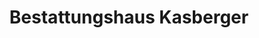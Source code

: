 ---
title: "Bestattungshaus Kasberger"
url: /wallersdorf/bestattungshaus-kasberger/
shop: Bestattungen
---
